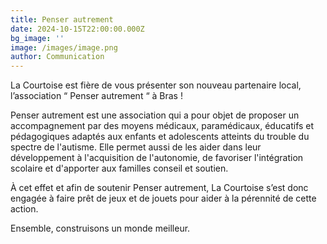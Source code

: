 ```yaml
---
title: Penser autrement
date: 2024-10-15T22:00:00.000Z
bg_image: ''
image: /images/image.png
author: Communication
---
```


La Courtoise est fière de vous présenter son nouveau partenaire local, l’association “ Penser autrement “ à Bras !

Penser autrement est une association qui a pour objet de proposer un accompagnement par des moyens médicaux, paramédicaux, éducatifs et pédagogiques adaptés aux enfants et adolescents atteints du trouble du spectre de l'autisme. Elle permet aussi de les aider dans leur développement à l'acquisition de l'autonomie, de favoriser l'intégration scolaire et d'apporter aux familles conseil et soutien.

À cet effet et afin de soutenir Penser autrement, La Courtoise s’est donc engagée à faire prêt de jeux et de jouets pour aider à la pérennité de cette action.

Ensemble, construisons un monde meilleur.
